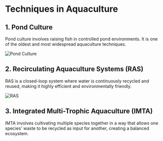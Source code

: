 # Techniques in Aquaculture

## 1. Pond Culture

Pond culture involves raising fish in controlled pond environments. It is one of the oldest and most widespread aquaculture techniques.

![Pond Culture](../images/technique_1.png)

## 2. Recirculating Aquaculture Systems (RAS)

RAS is a closed-loop system where water is continuously recycled and reused, making it highly efficient and environmentally friendly.

![RAS](../images/technique_2.png)

## 3. Integrated Multi-Trophic Aquaculture (IMTA)

IMTA involves cultivating multiple species together in a way that allows one species' waste to be recycled as input for another, creating a balanced ecosystem.
